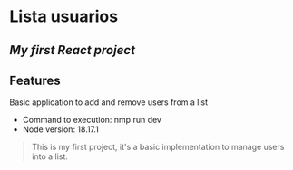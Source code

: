 # Lista usuarios
## _My first React project_

## Features

Basic application to add and remove users from a list

- Command to execution: nmp run dev
- Node version: 18.17.1

> This is my first project, it's a basic
> implementation to manage users into
> a list.